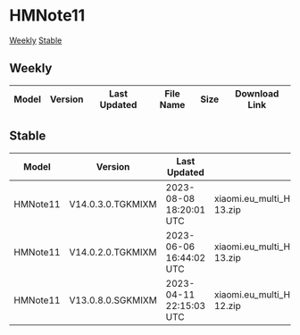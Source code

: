 # HMNote11
[Weekly](#Weekly)  [Stable](#Stable)
## Weekly
| Model | Version | Last Updated | File Name | Size | Download Link |
| ---- | ---- | ---- | ---- | ---- | ---- |
## Stable
| Model | Version | Last Updated | File Name | Size | Download Link |
| ---- | ---- | ---- | ---- | ---- | ---- |
| HMNote11 | V14.0.3.0.TGKMIXM | 2023-08-08 18:20:01 UTC | xiaomi.eu_multi_HMNote11_V14.0.3.0.TGKMIXM_v14-13.zip | 4.0 GB | [SourceForge](https://sourceforge.net/projects/xiaomi-eu-multilang-miui-roms/files/xiaomi.eu/MIUI-STABLE-RELEASES/MIUIv14/xiaomi.eu_multi_HMNote11_V14.0.3.0.TGKMIXM_v14-13.zip/download) |
| HMNote11 | V14.0.2.0.TGKMIXM | 2023-06-06 16:44:02 UTC | xiaomi.eu_multi_HMNote11_V14.0.2.0.TGKMIXM_v14-13.zip | 4.0 GB | [SourceForge](https://sourceforge.net/projects/xiaomi-eu-multilang-miui-roms/files/xiaomi.eu/MIUI-STABLE-RELEASES/MIUIv14/xiaomi.eu_multi_HMNote11_V14.0.2.0.TGKMIXM_v14-13.zip/download) |
| HMNote11 | V13.0.8.0.SGKMIXM | 2023-04-11 22:15:03 UTC | xiaomi.eu_multi_HMNote11_V13.0.8.0.SGKMIXM_v13-12.zip | 3.7 GB | [SourceForge](https://sourceforge.net/projects/xiaomi-eu-multilang-miui-roms/files/xiaomi.eu/MIUI-STABLE-RELEASES/MIUIv13/xiaomi.eu_multi_HMNote11_V13.0.8.0.SGKMIXM_v13-12.zip/download) |
